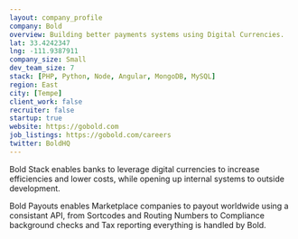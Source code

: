 ```yaml
---
layout: company_profile
company: Bold
overview: Building better payments systems using Digital Currencies.
lat: 33.4242347
lng: -111.9387911
company_size: Small
dev_team_size: 7
stack: [PHP, Python, Node, Angular, MongoDB, MySQL]
region: East
city: [Tempe]
client_work: false
recruiter: false
startup: true
website: https://gobold.com
job_listings: https://gobold.com/careers
twitter: BoldHQ
---
```

Bold Stack enables banks to leverage digital currencies to increase efficiencies and lower costs, while opening up internal systems to outside development.  
  
Bold Payouts enables Marketplace companies to payout worldwide using a consistant API, from Sortcodes and Routing Numbers to Compliance background checks and Tax reporting everything is handled by Bold.
